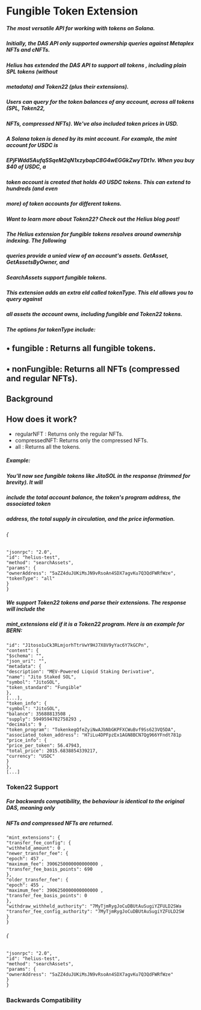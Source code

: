 # Fungible Token Extension

##### The most versatile API for working with tokens on Solana.

##### Initially, the DAS API only supported ownership queries against Metaplex NFTs and cNFTs.

##### Helius has extended the DAS API to support all tokens , including plain SPL tokens (without

##### metadata) and Token22 (plus their extensions).

##### Users can query for the token balances of any account, across all tokens (SPL, Token22,

##### NFTs, compressed NFTs). We've also included token prices in USD.

##### A Solana token is dened by its mint account. For example, the mint account for USDC is

##### EPjFWdd5AufqSSqeM2qN1xzybapC8G4wEGGkZwyTDt1v. When you buy $40 of USDC, a

##### token account is created that holds 40 USDC tokens. This can extend to hundreds (and even

##### more) of token accounts for different tokens.

##### Want to learn more about Token22? Check out the Helius blog post!

##### The Helius extension for fungible tokens resolves around ownership indexing. The following

##### queries provide a unied view of an account's assets. GetAsset, GetAssetsByOwner, and

##### SearchAssets support fungible tokens.

##### This extension adds an extra eld called tokenType. This eld allows you to query against

##### all assets the account owns, including fungible and Token22 tokens.

##### The options for tokenType include:

## • fungible : Returns all fungible tokens.

## • nonFungible: Returns all NFTs (compressed and regular NFTs).

## Background

## How does it work?


- regularNFT : Returns only the regular NFTs.
- compressedNFT: Returns only the compressed NFTs.
- all : Returns all the tokens.

##### Example:

##### You'll now see fungible tokens like JitoSOL in the response (trimmed for brevity). It will

##### include the total account balance, the token's program address, the associated token

##### address, the total supply in circulation, and the price information.

###### {

```
"jsonrpc": "2.0",
"id": "helius-test",
"method": "searchAssets",
"params": {
"ownerAddress": "5aZZ4duJUKiMsJN9vRsoAn4SDX7agvKu7Q3QdFWRfWze",
"tokenType": "all"
}
}
```

##### We support Token22 tokens and parse their extensions. The response will include the

##### mint_extensions eld if it is a Token22 program. Here is an example for BERN:

```
"id": "J1toso1uCk3RLmjorhTtrVwY9HJ7X8V9yYac6Y7kGCPn",
"content": {
"$schema": "",
"json_uri": "",
"metadata": {
"description": "MEV-Powered Liquid Staking Derivative",
"name": "Jito Staked SOL",
"symbol": "JitoSOL",
"token_standard": "Fungible"
},
[...],
"token_info": {
"symbol": "JitoSOL",
"balance": 35688813508 ,
"supply": 5949594702758293 ,
"decimals": 9 ,
"token_program": "TokenkegQfeZyiNwAJbNbGKPFXCWuBvf9Ss623VQ5DA",
"associated_token_address": "H7iLu4DPFpzEx1AGN8BCN7Qg966YFndt781p
"price_info": {
"price_per_token": 56.47943,
"total_price": 2015.6838854339217,
"currency": "USDC"
}
},
[...]
```
### Token22 Support


##### For backwards compatibility, the behaviour is identical to the original DAS, meaning only

##### NFTs and compressed NFTs are returned.

```
"mint_extensions": {
"transfer_fee_config": {
"withheld_amount": 0 ,
"newer_transfer_fee": {
"epoch": 457 ,
"maximum_fee": 3906250000000000000 ,
"transfer_fee_basis_points": 690
},
"older_transfer_fee": {
"epoch": 455 ,
"maximum_fee": 3906250000000000000 ,
"transfer_fee_basis_points": 0
},
"withdraw_withheld_authority": "7MyTjmRygJoCuDBUtAuSugiYZFULD2SWa
"transfer_fee_config_authority": "7MyTjmRygJoCuDBUtAuSugiYZFULD2SW
}
}
```
###### {

```
"jsonrpc": "2.0",
"id": "helius-test",
"method": "searchAssets",
"params": {
"ownerAddress": "5aZZ4duJUKiMsJN9vRsoAn4SDX7agvKu7Q3QdFWRfWze"
}
}
```
### Backwards Compatibility